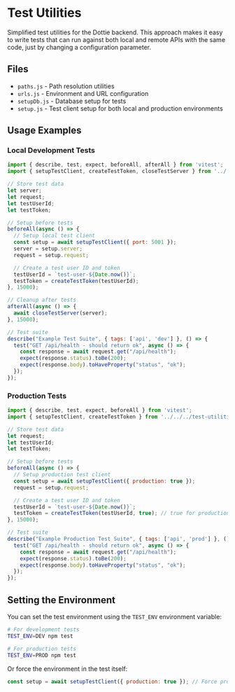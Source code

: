 # Test Utilities

Simplified test utilities for the Dottie backend. This approach makes it easy to write tests that can run against both local and remote APIs with the same code, just by changing a configuration parameter.

## Files

- `paths.js` - Path resolution utilities
- `urls.js` - Environment and URL configuration 
- `setupDb.js` - Database setup for tests
- `setup.js` - Test client setup for both local and production environments

## Usage Examples

### Local Development Tests

```javascript
import { describe, test, expect, beforeAll, afterAll } from 'vitest';
import { setupTestClient, createTestToken, closeTestServer } from '../../../test-utilities/setup.js';

// Store test data
let server;
let request;
let testUserId;
let testToken;

// Setup before tests
beforeAll(async () => {
  // Setup local test client
  const setup = await setupTestClient({ port: 5001 });
  server = setup.server;
  request = setup.request;

  // Create a test user ID and token
  testUserId = `test-user-${Date.now()}`;
  testToken = createTestToken(testUserId);
}, 15000);

// Cleanup after tests
afterAll(async () => {
  await closeTestServer(server);
}, 15000);

// Test suite
describe("Example Test Suite", { tags: ['api', 'dev'] }, () => {
  test("GET /api/health - should return ok", async () => {
    const response = await request.get("/api/health");
    expect(response.status).toBe(200);
    expect(response.body).toHaveProperty("status", "ok");
  });
});
```

### Production Tests

```javascript
import { describe, test, expect, beforeAll } from 'vitest';
import { setupTestClient, createTestToken } from '../../../test-utilities/setup.js';

// Store test data
let request;
let testUserId;
let testToken;

// Setup before tests
beforeAll(async () => {
  // Setup production test client
  const setup = await setupTestClient({ production: true });
  request = setup.request;

  // Create a test user ID and token
  testUserId = `test-user-${Date.now()}`;
  testToken = createTestToken(testUserId, true); // true for production token
}, 15000);

// Test suite
describe("Example Production Test Suite", { tags: ['api', 'prod'] }, () => {
  test("GET /api/health - should return ok", async () => {
    const response = await request.get("/api/health");
    expect(response.status).toBe(200);
    expect(response.body).toHaveProperty("status", "ok");
  });
});
```

## Setting the Environment

You can set the test environment using the `TEST_ENV` environment variable:

```bash
# For development tests
TEST_ENV=DEV npm test

# For production tests
TEST_ENV=PROD npm test
```

Or force the environment in the test itself:

```javascript
const setup = await setupTestClient({ production: true }); // Force production
``` 